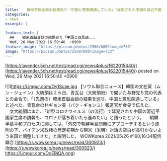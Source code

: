 ```yaml
---
title:  　韓米首脳会談の結果巡り「中国と意思疎通している」「延期された中国の習近平国家主席の訪韓も…」  
categories:
- news
excerpt: |
  
feature_text: |
  ##  　韓米首脳会談の結果巡り「中国と意思疎...
  Wed, 26 May 2021 16:50:40  +0900
feature_image: "https://picsum.photos/2560/600?image=733"
image: "https://picsum.photos/2560/600?image=733"
---
```


[https://lavender.5ch.net/test/read.cgi/news4plus/1622015440/](https://lavender.5ch.net/test/read.cgi/news4plus/1622015440/)
posted on Wed, 26 May 2021 16:50:40  +0900

<!--more-->

![](https://i.imgur.com/Oy1Suae.jpg 【ソウル聯合ニュース】韓国の文在寅（ムン・ジェイン）大統領は２６日、青瓦台（大統領府）で開いた与野党５党の代表との会合で、「（先週の）韓米首脳会談の結果を巡り、中国と意思疎通している」と述べた。青瓦台の朴ギョン美（パク・ギョンミ）報道官が会見で伝えた。 　文大統領はまた、「新型コロナウイルス（の流行）で延期された中国の習近平国家主席の訪韓も、コロナが落ち着いたら進めたい」と語ったという。 　朝鮮半島平和プロセスに関しては、「外交で朝鮮半島問題にアプローチするという原則の下、バイデン米政権の発足初期から朝米（米朝）対話の空白が長引かないよう米国と調整してきた」と説明した。 WOWKorea 2021/05/26 #160;16:34配信 聯合 [https://s.wowkorea.jp/news/read/300923/](https://s.wowkorea.jp/news/read/300923/) https://i.imgur.com/OoEBjQA.png)
